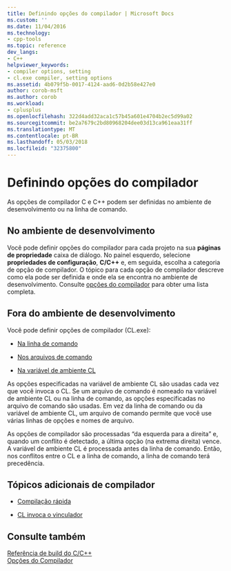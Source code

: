 ```yaml
---
title: Definindo opções do compilador | Microsoft Docs
ms.custom: ''
ms.date: 11/04/2016
ms.technology:
- cpp-tools
ms.topic: reference
dev_langs:
- C++
helpviewer_keywords:
- compiler options, setting
- cl.exe compiler, setting options
ms.assetid: 4b079f5b-0017-4124-aad6-0d2b58e427e0
author: corob-msft
ms.author: corob
ms.workload:
- cplusplus
ms.openlocfilehash: 322d4add32aca1c57b45a601e4704b2ec5d99a02
ms.sourcegitcommit: be2a7679c2bd80968204dee03d13ca961eaa31ff
ms.translationtype: MT
ms.contentlocale: pt-BR
ms.lasthandoff: 05/03/2018
ms.locfileid: "32375800"
---
```

# <a name="setting-compiler-options"></a>Definindo opções do compilador
As opções de compilador C e C++ podem ser definidas no ambiente de desenvolvimento ou na linha de comando.  
  
## <a name="in-the-development-environment"></a>No ambiente de desenvolvimento  
 Você pode definir opções do compilador para cada projeto na sua **páginas de propriedade** caixa de diálogo. No painel esquerdo, selecione **propriedades de configuração**, **C/C++** e, em seguida, escolha a categoria de opção de compilador. O tópico para cada opção de compilador descreve como ela pode ser definida e onde ela se encontra no ambiente de desenvolvimento. Consulte [opções do compilador](../../build/reference/compiler-options.md) para obter uma lista completa.  
  
## <a name="outside-the-development-environment"></a>Fora do ambiente de desenvolvimento  
 Você pode definir opções de compilador (CL.exe):  
  
-   [Na linha de comando](../../build/reference/compiler-command-line-syntax.md)  
  
-   [Nos arquivos de comando](../../build/reference/cl-command-files.md)  
  
-   [Na variável de ambiente CL](../../build/reference/cl-environment-variables.md)  
  
 As opções especificadas na variável de ambiente CL são usadas cada vez que você invoca o CL. Se um arquivo de comando é nomeado na variável de ambiente CL ou na linha de comando, as opções especificadas no arquivo de comando são usadas. Em vez da linha de comando ou da variável de ambiente CL, um arquivo de comando permite que você use várias linhas de opções e nomes de arquivo.  
  
 As opções de compilador são processadas “da esquerda para a direita” e, quando um conflito é detectado, a última opção (na extrema direita) vence. A variável de ambiente CL é processada antes da linha de comando. Então, nos conflitos entre o CL e a linha de comando, a linha de comando terá precedência.  
  
## <a name="additional-compiler-topics"></a>Tópicos adicionais de compilador  
  
-   [Compilação rápida](../../build/reference/fast-compilation.md)  
  
-   [CL invoca o vinculador](../../build/reference/cl-invokes-the-linker.md)  
  
## <a name="see-also"></a>Consulte também  
 [Referência de build do C/C++](../../build/reference/c-cpp-building-reference.md)   
 [Opções do Compilador](../../build/reference/compiler-options.md)